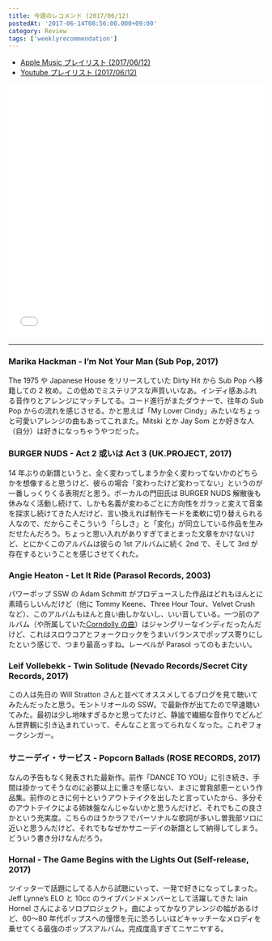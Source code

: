 ```yaml
---
title: 今週のレコメンド (2017/06/12)
postedAt: '2017-06-14T08:56:00.000+09:00'
category: Review
tags: ['weeklyrecommendation']
---
```


- [Apple Music プレイリスト (2017/06/12)](https://itunes.apple.com/jp/playlist/%E4%BB%8A%E9%80%B1%E3%81%AE%E3%83%AC%E3%82%B3%E3%83%A1%E3%83%B3%E3%83%89-2017-06-12/idpl.4649bc2019af474c895539976d5b26c5)
- [Youtube プレイリスト (2017/06/12)](https://www.youtube.com/playlist?list=PLegnWsUgQayc2ASmNx%5FXF76FKMfZmusuE)
<iframe src="//tools.applemusic.com/embed/v1/playlist/pl.4649bc2019af474c895539976d5b26c5?country=jp" height="500px" width="100%" frameborder="0"></iframe>

---

### Marika Hackman - I’m Not Your Man (Sub Pop, 2017)

The 1975 や Japanese House をリリースしていた Dirty Hit から Sub Pop へ移籍しての 2 枚め。この低めでミステリアスな声質いいなあ。インディ感あふれる音作りとアレンジにマッチしてる。コード進行がまたダウナーで、往年の Sub Pop からの流れを感じさせる。かと思えば「My Lover Cindy」みたいなちょっと可愛いアレンジの曲もあってこれまた。Mitski とか Jay Som とか好きな人（自分）は好きになっちゃうやつだった。

### BURGER NUDS - Act 2 或いは Act 3 (UK.PROJECT, 2017)

14 年ぶりの新譜というと、全く変わってしまうか全く変わってないかのどちらかを想像すると思うけど、彼らの場合「変わったけど変わってない」というのが一番しっくりくる表現だと思う。ボーカルの門田氏は BURGER NUDS 解散後も休みなく活動し続けて、しかも名義が変わるごとに方向性をガラッと変えて音楽を探求し続けてきた人だけど、言い換えれば制作モードを柔軟に切り替えられる人なので、だからこそこういう「らしさ」と「変化」が同立している作品を生みだせたんだろう。ちょっと思い入れがありすぎてまとまった文章をかけないけど、とにかくこのアルバムは彼らの 1st アルバムに続く 2nd で、そして 3rd が存在するということを感じさせてくれた。

### Angie Heaton - Let It Ride (Parasol Records, 2003)

パワーポップ SSW の Adam Schmitt がプロデュースした作品はどれもほんとに素晴らしいんだけど（他に Tommy Keene、Three Hour Tour、Velvet Crush など）、このアルバムもほんと良い曲しかないし、いい音している。一つ前のアルバム（や所属していた[Corndolly の曲](https://www.youtube.com/watch?v=NhbFr2fYZSg)）はジャングリーなインディだったんだけど、これはスロウコアとフォークロックをうまいバランスでポップス寄りにしたという感じで、つまり最高っすね。レーベルが Parasol ってのもまたいい。

### Leif Vollebekk - Twin Solitude (Nevado Records/Secret City Records, 2017)

この人は先日の Will Stratton さんと並べてオススメしてるブログを見て聴いてみたんだったと思う。モントリオールの SSW。で最新作が出てたので早速聴いてみた。最初は少し地味すぎるかと思ってたけど、静謐で繊細な音作りでどんどん世界観に引き込まれていって、そんなこと言ってられなくなった。これぞフォークシンガー。

### サニーデイ・サービス - Popcorn Ballads (ROSE RECORDS, 2017)

なんの予告もなく発表された最新作。前作「DANCE TO YOU」に引き続き、手間は掛かってそうなのに必要以上に重さを感じない、まさに曽我部恵一という作品集。前作のときに何十というアウトテイクを出したと言っていたから、多分そのアウトテイクによる姉妹盤なんじゃないかと思うんだけど、それでもこの良さかという充実度。こちらのほうかラフでパーソナルな歌詞が多いし曽我部ソロに近いと思うんだけど、それでもなぜかサニーデイの新譜として納得してしまう。どういう書き分けなんだろう。

### Hornal - The Game Begins with the Lights Out (Self-release, 2017)

ツイッターで話題にしてる人から試聴にいって、一発で好きになってしまった。Jeff Lynne’s ELO と 10cc のライブバンドメンバーとして活躍してきた Iain Hornel さんによるソロプロジェクト。曲によってかなりアレンジの幅があるけど、60〜80 年代ポップスへの憧憬を元に恐ろしいほどキャッチーなメロディを乗せてくる最強のポップスアルバム。完成度高すぎてニヤニヤする。
